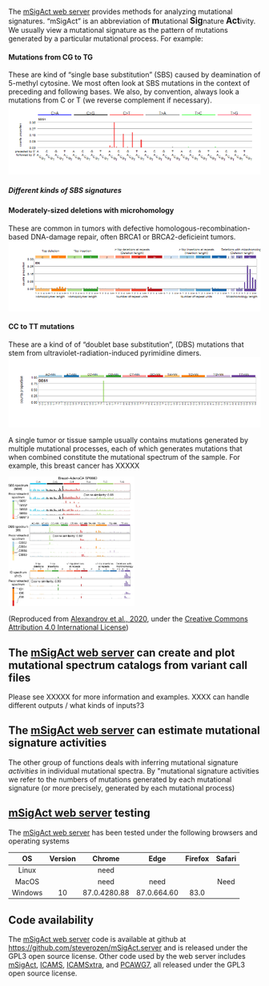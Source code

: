 The [mSigAct web server](https://msigact.ai) provides methods for
analyzing mutational signatures. “mSigAct” is an abbreviation of
<big><strong>m</strong></big>utational
<big><strong>Sig</strong></big>nature
<big><strong>Act</strong></big>ivity. We usually view a mutational
signature as the pattern of mutations generated by a particular
mutational process. For example:

#### Mutations from CG to TG

These are kind of “single base substitution” (SBS) caused by deamination
of 5-methyl cytosine. We most often look at SBS mutations in the context
of preceding and following bases. We also, by convention, always look a
mutations from C or T (we reverse complement if necessary).
![](top.help_files/figure-markdown_strict/SBS1-1.png)

##### Different kinds of SBS signatures

#### Moderately-sized deletions with microhomology

These are common in tumors with defective homologous-recombination-based
DNA-damage repair, often BRCA1 or BRCA2-deficieint tumors.
![](top.help_files/figure-markdown_strict/ID6-1.png)

#### CC to TT mutations

These are a kind of of “doublet base substitution”, (DBS) mutations that
stem from ultraviolet-radiation-induced pyrimidine dimers.
![](top.help_files/figure-markdown_strict/DBS1-1.png)

A single tumor or tissue sample usually contains mutations generated by
multiple mutational processes, each of which generates mutations that
when combined constitute the mutational spectrum of the sample. For
example, this breast cancer has XXXXX

<img src="mutograph.png" width="50%" />

(Reproduced from [Alexandrov et al.,
2020](https://www.nature.com/articles/s41586-020-1943-3), under the
[Creative Commons Attribution 4.0 International
License](https://creativecommons.org/licenses/by/4.0/))

The [mSigAct web server](https://msigact.ai) can create and plot mutational spectrum catalogs from variant call files
---------------------------------------------------------------------------------------------------------------------

Please see XXXXX for more information and examples. XXXX can handle
different outputs / what kinds of inputs?3

The [mSigAct web server](https://msigact.ai) can estimate mutational signature activities
-----------------------------------------------------------------------------------------

The other group of functions deals with inferring mutational signature
*activities* in individual mutational spectra. By "mutational signature
activities we refer to the numbers of mutations generated by each
mutational signature (or more precisely, generated by each mutational
process)

[mSigAct web server](https://msigact.ai) testing
------------------------------------------------

The [mSigAct web server](https://msigact.ai) has been tested under the
following browsers and operating systems

<table>
<thead>
<tr class="header">
<th style="text-align: center;">OS</th>
<th style="text-align: center;">Version</th>
<th style="text-align: center;">Chrome</th>
<th style="text-align: center;">Edge</th>
<th style="text-align: center;">Firefox</th>
<th style="text-align: center;">Safari</th>
</tr>
</thead>
<tbody>
<tr class="odd">
<td style="text-align: center;">Linux</td>
<td style="text-align: center;"></td>
<td style="text-align: center;">need</td>
<td style="text-align: center;"></td>
<td style="text-align: center;"></td>
<td style="text-align: center;"></td>
</tr>
<tr class="even">
<td style="text-align: center;">MacOS</td>
<td style="text-align: center;"></td>
<td style="text-align: center;">need</td>
<td style="text-align: center;">need</td>
<td style="text-align: center;"></td>
<td style="text-align: center;">Need</td>
</tr>
<tr class="odd">
<td style="text-align: center;">Windows</td>
<td style="text-align: center;">10</td>
<td style="text-align: center;">87.0.4280.88</td>
<td style="text-align: center;">87.0.664.60</td>
<td style="text-align: center;">83.0</td>
<td style="text-align: center;"></td>
</tr>
</tbody>
</table>

Code availability
-----------------

The [mSigAct web server](https://msigact.ai) code is available at github
at <https://github.com/steverozen/mSigAct.server> and is released under
the GPL3 open source license. Other code used by the web server includes
[mSigAct](https://github.com/steverozen/mSigAct),
[ICAMS](https://cran.r-project.org/package=ICAMS),
[ICAMSxtra](https://github.com/steverozen/ICAMSxtra), and
[PCAWG7](https://github.com/steverozen/PCAWG7), all released under the
GPL3 open source license.
